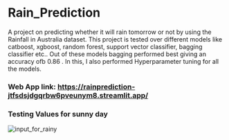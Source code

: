 # Rain_Prediction

A project on predicting whether it will rain tomorrow or not by using the Rainfall in Australia dataset. This project is tested over different models like catboost, xgboost, random forest, support vector classifier, bagging classifier etc.. Out of these models bagging performed best giving an accuracy ofb 0.86 . In this, I also performed Hyperparameter tuning for all the models.

### Web App link: https://rainprediction-jtfsdsjdgqrbw6pveunym8.streamlit.app/

### Testing Values for sunny day
![input_for_rainy]("../images/input_for_sunny.png")





